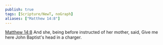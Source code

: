 ```yaml
---
publish: true
tags: [Scripture/NewT, noGraph]
aliases: ["Matthew 14:8"]
---
```

[Matthew 14:8](https://churchofjesuschrist.org/study/scriptures/nt/matt/14?lang=eng&id=p8#p8) And she, being before instructed of her mother, said, Give me here John Baptist's head in a charger.
